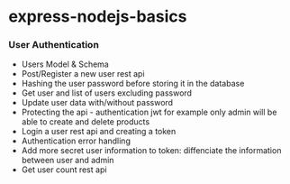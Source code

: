 # express-nodejs-basics


### User Authentication
- Users Model & Schema
- Post/Register a new user rest api
- Hashing the user  password before storing it in the database 
- Get user and list of users excluding password
- Update user data with/without password
- Protecting the api - authentication jwt for example only admin will be able to create and delete products 
- Login a user rest api and creating a token 
- Authentication error handling
- Add more secret user information to token: diffenciate the information between user and admin
- Get user count rest api
